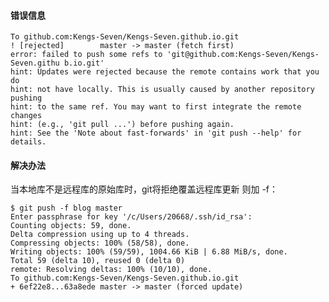 #### 错误信息

    To github.com:Kengs-Seven/Kengs-Seven.github.io.git
    ! [rejected]        master -> master (fetch first)
    error: failed to push some refs to 'git@github.com:Kengs-Seven/Kengs-Seven.githu b.io.git'
    hint: Updates were rejected because the remote contains work that you do
    hint: not have locally. This is usually caused by another repository pushing
    hint: to the same ref. You may want to first integrate the remote changes
    hint: (e.g., 'git pull ...') before pushing again.
    hint: See the 'Note about fast-forwards' in 'git push --help' for details.

#### 解决办法

当本地库不是远程库的原始库时，git将拒绝覆盖远程库更新 则加 -f：

    $ git push -f blog master
    Enter passphrase for key '/c/Users/20668/.ssh/id_rsa':
    Counting objects: 59, done.
    Delta compression using up to 4 threads.
    Compressing objects: 100% (58/58), done.
    Writing objects: 100% (59/59), 1004.66 KiB | 6.88 MiB/s, done.
    Total 59 (delta 10), reused 0 (delta 0)
    remote: Resolving deltas: 100% (10/10), done.
    To github.com:Kengs-Seven/Kengs-Seven.github.io.git
    + 6ef22e8...63a8ede master -> master (forced update)

